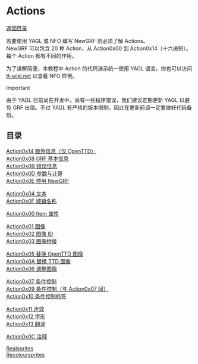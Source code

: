 # Actions

[返回目录](./catalogue.md)

若要使用 YAGL 或 NFO 编写 NewGRF 则必须了解 Actions。\
NewGRF 可以包含 20 种 Action，从 Action0x00 到 Action0x14（十六进制）。每个 Action 都有不同的作用。

为了讲解简便，本教程中 Action 的代码演示统一使用 YAGL 语言。你也可以访问 [tt-wiki.net](https://www.tt-wiki.net) 以查看 NFO 样例。

> [!IMPORTANT]
> 由于 YAGL 目前尚在开发中，尚有一些程序错误，我们建议定期更新 YAGL 以避免 GRF 出错。不过 YAGL 有严格的版本限制，因此在更新前请一定要做好代码备份。

## 目录

[Action0x14 额外信息（仅 OpenTTD）](./action_0x14.md)\
[Action0x08 GRF 基本信息](./action_0x08.md)\
[Action0x0B 错误信息](./action_0x0B.md)\
[Action0x0D 参数与计算](./action_0x0D.md)\
[Action0x0E 停用 NewGRF](./action_0x0E.md)

[Action0x04 文本](./action_0x04.md)\
[Action0x0F 城镇名称](./action_0x0F.md)

[Action0x00 Item 属性](./action_0x00.md)

[Action0x01 图像](./action_0x01.md)\
[Action0x02 图像 ID](./action_0x02.md)\
[Action0x03 图像桥接](./action_0x03.md)

[Action0x05 替换 OpenTTD 图像](./action_0x05.md)\
[Action0x0A 替换 TTD 图像](./action_0x0A.md)\
[Action0x06 调整图像](./action_0x06.md)

[Action0x07 条件控制](./action_0x07.md)\
[Action0x09 条件控制（与 Action0x07 同）](./action_0x07.md)\
[Action0x10 条件控制标签](./action_0x10.md)

[Action0x11 声效](./action_0x11.md)\
[Action0x12 字形](./action_0x12.md)\
[Action0x13 翻译](./action_0x13.md)

[Action0x0C 注释](./action_0x0C.md)

[Realsprites](./action_realsprites.md)\
[Recoloursprites](./action_recoloursprites.md)
